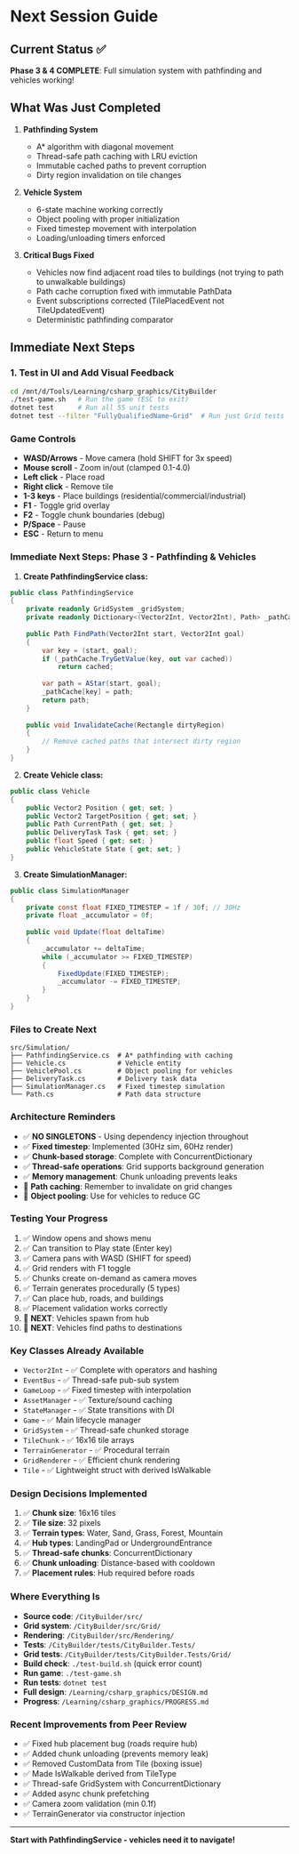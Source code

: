 # Next Session Guide

## Current Status ✅
**Phase 3 & 4 COMPLETE**: Full simulation system with pathfinding and vehicles working!

## What Was Just Completed
1. **Pathfinding System**
   - A* algorithm with diagonal movement
   - Thread-safe path caching with LRU eviction  
   - Immutable cached paths to prevent corruption
   - Dirty region invalidation on tile changes

2. **Vehicle System**
   - 6-state machine working correctly
   - Object pooling with proper initialization
   - Fixed timestep movement with interpolation
   - Loading/unloading timers enforced

3. **Critical Bugs Fixed**
   - Vehicles now find adjacent road tiles to buildings (not trying to path to unwalkable buildings)
   - Path cache corruption fixed with immutable PathData
   - Event subscriptions corrected (TilePlacedEvent not TileUpdatedEvent)
   - Deterministic pathfinding comparator

## Immediate Next Steps

### 1. Test in UI and Add Visual Feedback
```bash
cd /mnt/d/Tools/Learning/csharp_graphics/CityBuilder
./test-game.sh   # Run the game (ESC to exit)
dotnet test      # Run all 55 unit tests
dotnet test --filter "FullyQualifiedName~Grid"  # Run just Grid tests
```

### Game Controls
- **WASD/Arrows** - Move camera (hold SHIFT for 3x speed)
- **Mouse scroll** - Zoom in/out (clamped 0.1-4.0)
- **Left click** - Place road
- **Right click** - Remove tile
- **1-3 keys** - Place buildings (residential/commercial/industrial)
- **F1** - Toggle grid overlay
- **F2** - Toggle chunk boundaries (debug)
- **P/Space** - Pause
- **ESC** - Return to menu

### Immediate Next Steps: Phase 3 - Pathfinding & Vehicles

1. **Create PathfindingService class:**
```csharp
public class PathfindingService
{
    private readonly GridSystem _gridSystem;
    private readonly Dictionary<(Vector2Int, Vector2Int), Path> _pathCache;
    
    public Path FindPath(Vector2Int start, Vector2Int goal)
    {
        var key = (start, goal);
        if (_pathCache.TryGetValue(key, out var cached))
            return cached;
            
        var path = AStar(start, goal);
        _pathCache[key] = path;
        return path;
    }
    
    public void InvalidateCache(Rectangle dirtyRegion)
    {
        // Remove cached paths that intersect dirty region
    }
}
```

2. **Create Vehicle class:**
```csharp
public class Vehicle
{
    public Vector2 Position { get; set; }
    public Vector2 TargetPosition { get; set; }
    public Path CurrentPath { get; set; }
    public DeliveryTask Task { get; set; }
    public float Speed { get; set; }
    public VehicleState State { get; set; }
}
```

3. **Create SimulationManager:**
```csharp
public class SimulationManager
{
    private const float FIXED_TIMESTEP = 1f / 30f; // 30Hz
    private float _accumulator = 0f;
    
    public void Update(float deltaTime)
    {
        _accumulator += deltaTime;
        while (_accumulator >= FIXED_TIMESTEP)
        {
            FixedUpdate(FIXED_TIMESTEP);
            _accumulator -= FIXED_TIMESTEP;
        }
    }
}
```

### Files to Create Next
```
src/Simulation/
├── PathfindingService.cs  # A* pathfinding with caching
├── Vehicle.cs             # Vehicle entity
├── VehiclePool.cs         # Object pooling for vehicles
├── DeliveryTask.cs        # Delivery task data
├── SimulationManager.cs   # Fixed timestep simulation
└── Path.cs                # Path data structure
```

### Architecture Reminders
- ✅ **NO SINGLETONS** - Using dependency injection throughout
- ✅ **Fixed timestep**: Implemented (30Hz sim, 60Hz render)
- ✅ **Chunk-based storage**: Complete with ConcurrentDictionary
- ✅ **Thread-safe operations**: Grid supports background generation
- ✅ **Memory management**: Chunk unloading prevents leaks
- 🔄 **Path caching**: Remember to invalidate on grid changes
- 🔄 **Object pooling**: Use for vehicles to reduce GC

### Testing Your Progress
1. ✅ Window opens and shows menu
2. ✅ Can transition to Play state (Enter key)
3. ✅ Camera pans with WASD (SHIFT for speed)
4. ✅ Grid renders with F1 toggle
5. ✅ Chunks create on-demand as camera moves
6. ✅ Terrain generates procedurally (5 types)
7. ✅ Can place hub, roads, and buildings
8. ✅ Placement validation works correctly
9. 🔄 **NEXT**: Vehicles spawn from hub
10. 🔄 **NEXT**: Vehicles find paths to destinations

### Key Classes Already Available
- `Vector2Int` - ✅ Complete with operators and hashing
- `EventBus` - ✅ Thread-safe pub-sub system  
- `GameLoop` - ✅ Fixed timestep with interpolation
- `AssetManager` - ✅ Texture/sound caching
- `StateManager` - ✅ State transitions with DI
- `Game` - ✅ Main lifecycle manager
- `GridSystem` - ✅ Thread-safe chunked storage
- `TileChunk` - ✅ 16x16 tile arrays
- `TerrainGenerator` - ✅ Procedural terrain
- `GridRenderer` - ✅ Efficient chunk rendering
- `Tile` - ✅ Lightweight struct with derived IsWalkable

### Design Decisions Implemented
1. ✅ **Chunk size**: 16x16 tiles
2. ✅ **Tile size**: 32 pixels
3. ✅ **Terrain types**: Water, Sand, Grass, Forest, Mountain
4. ✅ **Hub types**: LandingPad or UndergroundEntrance
5. ✅ **Thread-safe chunks**: ConcurrentDictionary
6. ✅ **Chunk unloading**: Distance-based with cooldown
7. ✅ **Placement rules**: Hub required before roads

### Where Everything Is
- **Source code**: `/CityBuilder/src/`
- **Grid system**: `/CityBuilder/src/Grid/`
- **Rendering**: `/CityBuilder/src/Rendering/`
- **Tests**: `/CityBuilder/tests/CityBuilder.Tests/`
- **Grid tests**: `/CityBuilder/tests/CityBuilder.Tests/Grid/`
- **Build check**: `./test-build.sh` (quick error count)
- **Run game**: `./test-game.sh`
- **Run tests**: `dotnet test`
- **Full design**: `/Learning/csharp_graphics/DESIGN.md`
- **Progress**: `/Learning/csharp_graphics/PROGRESS.md`

### Recent Improvements from Peer Review
- ✅ Fixed hub placement bug (roads require hub)
- ✅ Added chunk unloading (prevents memory leak)
- ✅ Removed CustomData from Tile (boxing issue)
- ✅ Made IsWalkable derived from TileType
- ✅ Thread-safe GridSystem with ConcurrentDictionary
- ✅ Added async chunk prefetching
- ✅ Camera zoom validation (min 0.1f)
- ✅ TerrainGenerator via constructor injection

---

**Start with PathfindingService - vehicles need it to navigate!**
